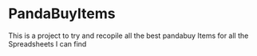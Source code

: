 # PandaBuyItems
This is a project to try and recopile all the best pandabuy Items for all the Spreadsheets I can find
